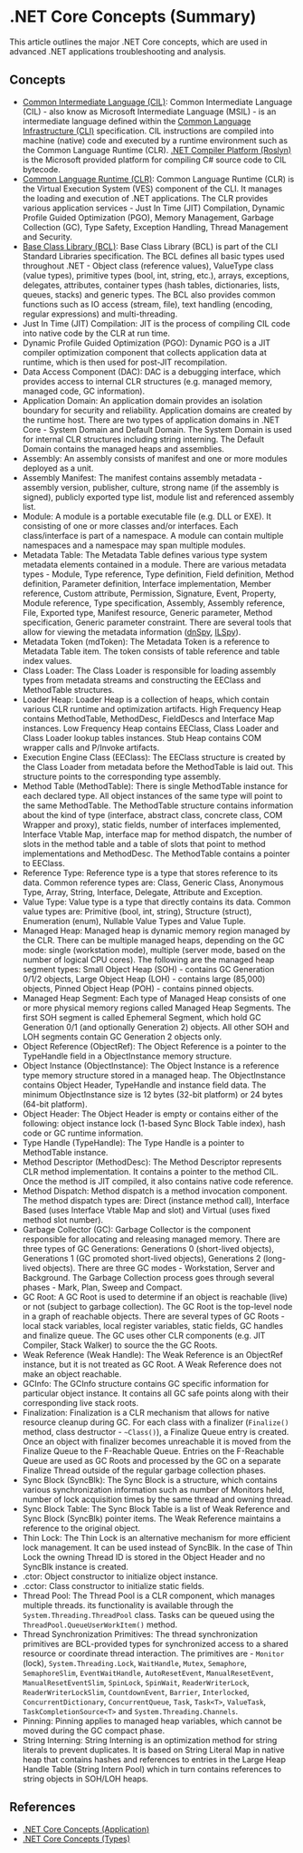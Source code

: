 # .NET Core Concepts (Summary)

This article outlines the major .NET Core concepts, which are used in advanced .NET applications troubleshooting and analysis.

## Concepts

* [Common Intermediate Language (CIL)](https://en.wikipedia.org/wiki/Common_Intermediate_Language): Common Intermediate Language (CIL) - also know as Microsoft Intermediate Language (MSIL) - is an intermediate language defined within the [Common Language Infrastructure (CLI)](https://en.wikipedia.org/wiki/Common_Language_Infrastructure) specification. CIL instructions are compiled into machine (native) code and executed by a runtime environment such as the Common Language Runtime (CLR). [.NET Compiler Platform (Roslyn)](https://github.com/dotnet/roslyn) is the Microsoft provided platform for compiling C# source code to CIL bytecode.
* [Common Language Runtime (CLR)](https://en.wikipedia.org/wiki/Common_Language_Runtime): Common Language Runtime (CLR) is the Virtual Execution System (VES) component of the CLI. It manages the loading and execution of .NET applications. The CLR provides various application services - Just In Time (JIT) Compilation, Dynamic Profile Guided Optimization (PGO), Memory Management, Garbage Collection (GC), Type Safety, Exception Handling, Thread Management and Security.
* [Base Class Library (BCL)](https://en.wikipedia.org/wiki/Standard_Libraries_(CLI)#Base_Class_Library): Base Class Library (BCL) is part of the CLI Standard Libraries specification. The BCL defines all basic types used throughout .NET - Object class (reference values), ValueType class (value types), primitive types (bool, int, string, etc.), arrays, exceptions, delegates, attributes, container types (hash tables, dictionaries, lists, queues, stacks) and generic types. The BCL also provides common functions such as IO access (stream, file), text handling (encoding, regular expressions) and multi-threading.
* Just In Time (JIT) Compilation: JIT is the process of compiling CIL code into native code by the CLR at run time.
* Dynamic Profile Guided Optimization (PGO): Dynamic PGO is a JIT compiler optimization component that collects application data at runtime, which is then used for post-JIT recompilation.
* Data Access Component (DAC): DAC is a debugging interface, which provides access to internal CLR structures (e.g. managed memory, managed code, GC information).
* Application Domain: An application domain provides an isolation boundary for security and reliability. Application domains are created by the runtime host. There are two types of application domains in .NET Core - System Domain and Default Domain. The System Domain is used for internal CLR structures including string interning. The Default Domain contains the managed heaps and assemblies.
* Assembly: An assembly consists of manifest and one or more modules deployed as a unit.
* Assembly Manifest: The manifest contains assembly metadata - assembly version, publisher, culture, strong name (if the assembly is signed), publicly exported type list, module list and referenced assembly list.
* Module: A module is a portable executable file (e.g. DLL or EXE). It consisting of one or more classes and/or interfaces. Each class/interface is part of a namespace. A module can contain multiple namespaces and a namespace may span multiple modules.
* Metadata Table: The Metadata Table defines various type system metadata elements contained in a module. There are various metadata types - Module, Type reference, Type definition, Field definition, Method definition, Parameter definition, Interface implementation, Member reference, Custom attribute, Permission, Signature, Event, Property, Module reference, Type specification, Assembly, Assembly reference, File, Exported type, Manifest resource, Generic parameter, Method specification, Generic parameter constraint. There are several tools that allow for viewing the metadata information ([dnSpy](https://github.com/dnSpyEx/dnSpy), [ILSpy](https://github.com/icsharpcode/ILSpy)).
* Metadata Token (mdToken): The Metadata Token is a reference to Metadata Table item. The token consists of table reference and table index values.
* Class Loader: The Class Loader is responsible for loading assembly types from metadata streams and constructing the EEClass and MethodTable structures.
* Loader Heap: Loader Heap is a collection of heaps, which contain various CLR runtime and optimization artifacts. High Frequency Heap contains MethodTable, MethodDesc, FieldDescs and Interface Map instances. Low Frequency Heap contains EEClass, Class Loader and Class Loader lookup tables instances. Stub Heap contains COM wrapper calls and P/Invoke artifacts.
* Execution Engine Class (EEClass): The EEClass structure is created by the Class Loader from metadata before the MethodTable is laid out. This structure points to the corresponding type assembly.
* Method Table (MethodTable): There is single MethodTable instance for each declared type. All object instances of the same type will point to the same MethodTable. The MethodTable structure contains information about the kind of type (interface, abstract class, concrete class, COM Wrapper and proxy), static fields, number of interfaces implemented, Interface Vtable Map, interface map for method dispatch, the number of slots in the method table and a table of slots that point to method implementations and MethodDesc. The MethodTable contains a pointer to EEClass.
* Reference Type: Reference type is a type that stores reference to its data. Common reference types are: Class, Generic Class, Anonymous Type, Array, String, Interface, Delegate, Attribute and Exception.
* Value Type: Value type is a type that directly contains its data. Common value types are: Primitive (bool, int, string), Structure (struct), Enumeration (enum), Nullable Value Types and Value Tuple.
* Managed Heap: Managed heap is dynamic memory region managed by the CLR. There can be multiple managed heaps, depending on the GC mode: single (workstation mode), multiple (server mode, based on the number of logical CPU cores). The following are the managed heap segment types: Small Object Heap (SOH) - contains GC Generation 0/1/2 objects, Large Object Heap (LOH) - contains large (85,000) objects, Pinned Object Heap (POH) - contains pinned objects.
* Managed Heap Segment: Each type of Managed Heap consists of one or more physical memory regions called Managed Heap Segments. The first SOH segment is called Ephemeral Segment, which hold GC Generation 0/1 (and optionally Generation 2) objects. All other SOH and LOH segments contain GC Generation 2 objects only.
* Object Reference (ObjectRef): The Object Reference is a pointer to the TypeHandle field in a ObjectInstance memory structure.
* Object Instance (ObjectInstance): The Object Instance is a reference type memory structure stored in a managed heap. The ObjectInstance contains Object Header, TypeHandle and instance field data. The minimum ObjectInstance size is 12 bytes (32-bit platform) or 24 bytes (64-bit platform).
* Object Header: The Object Header is empty or contains either of the following: object instance lock (1-based Sync Block Table index), hash code or GC runtime information.
* Type Handle (TypeHandle): The Type Handle is a pointer to MethodTable instance.
* Method Descriptor (MethodDesc): The Method Descriptor represents CLR method implementation. It contains a pointer to the method CIL. Once the method is JIT compiled, it also contains native code reference.
* Method Dispatch: Method dispatch is a method invocation component. The method dispatch types are: Direct (instance method call), Interface Based (uses Interface Vtable Map and slot) and Virtual (uses fixed method slot number).
* Garbage Collector (GC): Garbage Collector is the component responsible for allocating and releasing managed memory. There are three types of GC Generations: Generations 0 (short-lived objects), Generations 1 (GC promoted short-lived objects), Generations 2 (long-lived objects). There are three GC modes - Workstation, Server and Background. The Garbage Collection process goes through several phases - Mark, Plan, Sweep and Compact.
* GC Root: A GC Root is used to determine if an object is reachable (live) or not (subject to garbage collection). The GC Root is the top-level node in a graph of reachable objects. There are several types of GC Roots - local stack variables, local register variables, static fields, GC handles and finalize queue. The GC uses other CLR components (e.g. JIT Compiler, Stack Walker) to source the the GC Roots.
* Weak Reference (Weak Handle): The Weak Reference is an ObjectRef instance, but it is not treated as GC Root. A Weak Reference does not make an object reachable.
* GCInfo: The GCInfo structure contains GC specific information for particular object instance. It contains all GC safe points along with their corresponding live stack roots.
* Finalization: Finalization is a CLR mechanism that allows for native resource cleanup during GC. For each class with a finalizer (`Finalize()` method, class destructor - `~Class()`), a Finalize Queue entry is created. Once an object with finalizer becomes unreachable it is moved from the Finalize Queue to the F-Reachable Queue. Entries on the F-Reachable Queue are used as GC Roots and processed by the GC on a separate Finalize Thread outside of the regular garbage collection phases.
* Sync Block (SyncBlk): The Sync Block is a structure, which contains various synchronization information such as number of Monitors held, number of lock acquisition times by the same thread and owning thread.
* Sync Block Table: The Sync Block Table is a list of Weak Reference and Sync Block (SyncBlk) pointer items. The Weak Reference maintains a reference to the original object.
* Thin Lock: The Thin Lock is an alternative mechanism for more efficient lock management. It can be used instead of SyncBlk. In the case of Thin Lock the owning Thread ID is stored in the Object Header and no SyncBlk instance is created.
* .ctor: Object constructor to initialize object instance.
* .cctor: Class constructor to initialize static fields.
* Thread Pool: The Thread Pool is a CLR component, which manages multiple threads. its functionality is available through the `System.Threading.ThreadPool` class. Tasks can be queued using the `ThreadPool.QueueUserWorkItem()` method.
* Thread Synchronization Primitives: The thread synchronization primitives are BCL-provided types for synchronized access to a shared resource or coordinate thread interaction. The primitives are - `Monitor` (lock), `System.Threading.Lock`, `WaitHandle`, `Mutex`, `Semaphore`, `SemaphoreSlim`, `EventWaitHandle`, `AutoResetEvent`, `ManualResetEvent`, `ManualResetEventSlim`, `SpinLock`, `SpinWait`, `ReaderWriterLock`, `ReaderWriterLockSlim`, `CountdownEvent`, `Barrier`, `Interlocked`, `ConcurrentDictionary`, `ConcurrentQueue`, `Task`, `Task<T>`, `ValueTask`, `TaskCompletionSource<T>` and `System.Threading.Channels`.
* Pinning: Pinning applies to managed heap variables, which cannot be moved during the GC compact phase.
* String Interning: String Interning is an optimization method for string literals to prevent duplicates. It is based on String Literal Map in native heap that contains hashes and references to entries in the Large Heap Handle Table (String Intern Pool) which in turn contains references to string objects in SOH/LOH heaps.

## References

* [.NET Core Concepts (Application)](./.NET%20Core%20Concepts%20(Application).md)
* [.NET Core Concepts (Types)](./.NET%20Core%20Concepts%20(Types).md)

<!--- Category = .NET Concepts, Tags = .NET Core, .NET Concepts, Linux --->